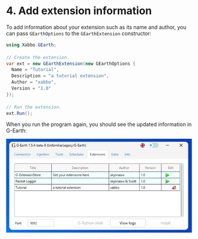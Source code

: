 # 4. Add extension information

To add information about your extension such as its name and author, you can pass `GEarthOptions` to the `GEarthExtension` constructor:

```csharp
using Xabbo.GEarth;

// Create the extension.
var ext = new GEarthExtension(new GEarthOptions {
  Name = "Tutorial",
  Description = "a tutorial extension",
  Author = "xabbo",
  Version = "1.0"
});

// Run the extension.
ext.Run();
```

When you run the program again, you should see the updated information in G-Earth:

![G-Earth](../../images/tutorial/4-1.png)
